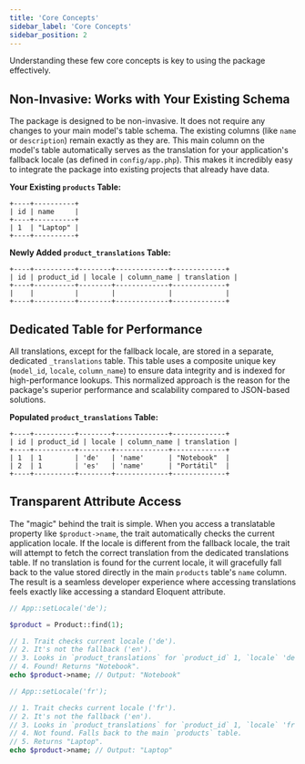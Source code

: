```yaml
---
title: 'Core Concepts'
sidebar_label: 'Core Concepts'
sidebar_position: 2
---
```


Understanding these few core concepts is key to using the package effectively.

## Non-Invasive: Works with Your Existing Schema

The package is designed to be non-invasive. It does not require any changes to your main model's table schema. The existing columns (like `name` or `description`) remain exactly as they are. This main column on the model's table automatically serves as the translation for your application's fallback locale (as defined in `config/app.php`). This makes it incredibly easy to integrate the package into existing projects that already have data.

**Your Existing `products` Table:**
```text
+----+----------+
| id | name     |
+----+----------+
| 1  | "Laptop" |
+----+----------+
```

**Newly Added `product_translations` Table:**
```text
+----+----------+--------+-------------+-------------+
| id | product_id | locale | column_name | translation |
+----+----------+--------+-------------+-------------+
|    |          |        |             |             |
+----+----------+--------+-------------+-------------+
```

## Dedicated Table for Performance

All translations, except for the fallback locale, are stored in a separate, dedicated `_translations` table. This table uses a composite unique key (`model_id`, `locale`, `column_name`) to ensure data integrity and is indexed for high-performance lookups. This normalized approach is the reason for the package's superior performance and scalability compared to JSON-based solutions.

**Populated `product_translations` Table:**
```text
+----+----------+--------+-------------+-------------+
| id | product_id | locale | column_name | translation |
+----+----------+--------+-------------+-------------+
| 1  | 1        | 'de'   | 'name'      | "Notebook"  |
| 2  | 1        | 'es'   | 'name'      | "Portátil"  |
+----+----------+--------+-------------+-------------+
```

## Transparent Attribute Access

The "magic" behind the trait is simple. When you access a translatable property like `$product->name`, the trait automatically checks the current application locale. If the locale is different from the fallback locale, the trait will attempt to fetch the correct translation from the dedicated translations table. If no translation is found for the current locale, it will gracefully fall back to the value stored directly in the main `products` table's `name` column. The result is a seamless developer experience where accessing translations feels exactly like accessing a standard Eloquent attribute.

```php
// App::setLocale('de');

$product = Product::find(1);

// 1. Trait checks current locale ('de').
// 2. It's not the fallback ('en').
// 3. Looks in `product_translations` for `product_id` 1, `locale` 'de'.
// 4. Found! Returns "Notebook".
echo $product->name; // Output: "Notebook"

// App::setLocale('fr');

// 1. Trait checks current locale ('fr').
// 2. It's not the fallback ('en').
// 3. Looks in `product_translations` for `product_id` 1, `locale` 'fr'.
// 4. Not found. Falls back to the main `products` table.
// 5. Returns "Laptop".
echo $product->name; // Output: "Laptop"
```
